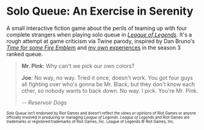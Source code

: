 Solo Queue: An Exercise in Serenity
====================================

A small interactive fiction game about the perils of teaming up with four complete strangers when playing solo queue in [*League of Legends*](http://na.leagueoflegends.com/). It's a rough attempt at game criticism via Twine parody, inspired by Dan Bruno's [*Time for some Fire Emblem*](http://danbruno.net/twine/fireemblem.html) and [my own experiences](http://www.lolking.net/summoner/na/24428525) in the season 3 ranked queue.

>__Mr. Pink__: Why can't we pick our own colors?
>
>__Joe__: No way, no way. Tried it once, doesn't work. You got four guys all fighting over who's gonna be Mr. Black, but they don't know each other, so nobody wants to back down. No way. I pick. You're Mr. Pink.
>
> -- <cite>Reservoir Dogs</cite>

<sub><sup>*Solo Queue* isn’t endorsed by Riot Games and doesn’t reflect the views or opinions of Riot Games or anyone officially involved in producing or managing *League of Legends*. *League of Legends* and Riot Games are trademarks or registered trademarks of Riot Games, Inc. League of Legends © Riot Games, Inc.</sub></sup>